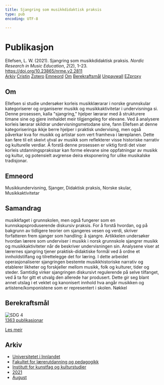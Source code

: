 ```yaml
---
title: Sjangring som musikkdidaktisk praksis
type: pub
encoding: UTF-8

---
```

<h1>Publikasjon</h1>
<article id="csl-bib-container-RAPKEU4Q" class="csl-bib-container">
  <div class="csl-bib-body"> <div class="csl-entry">Ellefsen, L. W. (2021). Sjangring som musikkdidaktisk praksis. <i>Nordic Research in Music Education</i>, <i>2</i>(2), 1–23. <a href="https://doi.org/10.23865/nrme.v2.2811">https://doi.org/10.23865/nrme.v2.2811</a></div> </div>
  <div class="csl-bib-buttons">
    <a href="#taxonomy-article-RAPKEU4Q" alt="archive" class="csl-bib-button">Arkiv</a>
    <a href="https://app.cristin.no/results/show.jsf?id=1929634" alt="Cristin" class="csl-bib-button">Cristin</a>
    <a href="http://zotero.org/groups/5881554/items/RAPKEU4Q" alt="Zotero" class="csl-bib-button">Zotero</a>
    <a href="#keywords-article-RAPKEU4Q" alt="keywords" class="csl-bib-button">Emneord</a>
    <a href="#about-article-RAPKEU4Q" alt="about_pub" class="csl-bib-button">Om</a>
    <a href="#sdg-article-RAPKEU4Q" alt="sdg" class="csl-bib-button">Berekraftsmål</a>
    <a href="https://nrme.no/index.php/nrme/article/download/2811/6035" alt="Unpaywall" class="csl-bib-button">Unpaywall</a>
    <a href="https://nrme.no/index.php/nrme/article/download/2811/6035" alt="EZproxy" class="csl-bib-button">EZproxy</a>
  </div>
  <div id="csl-bib-meta-container-RAPKEU4Q"></div>
</article>
<div id="csl-bib-meta-RAPKEU4Q" class="csl-bib-meta">
  <article id="about-article-RAPKEU4Q" class="about_pub-article">
    <h1>Om</h1>
    Ellefsen si studie undersøker korleis musikklærarar i norske grunnskular kategoriserer og organiserer musikk og musikkaktivitetar i undervisninga si. Denne prosessen, kalla "sjangring," hjelper lærarar med å strukturere timane sine og gjere innhaldet meir tilgjengeleg for elevane. Ved å analysere korleis lærarar skildrar undervisningsmetodane sine, fann Ellefsen at denne kategoriseringa ikkje berre hjelper i praktisk undervising, men også påverkar kva for musikk og artistar som vert framheva i læreplanen. Dette kan føre til eit skeivt utval av musikk som reflekterer visse historiske narrativ og kulturelle verdiar. Å forstå denne prosessen er viktig fordi det viser korleis utdanningspraksisar kan forme elevane sine oppfatningar av musikk og kultur, og potensielt avgrense deira eksponering for ulike musikalske tradisjonar.
  </article>
  <article id="keywords-article-RAPKEU4Q" class="keywords-article">
    <h1>Emneord</h1>
    Musikkundervisning, Sjanger, Didaktisk praksis, Norske skular, Musikkaktivitetar
  </article>
  <article id="abstract-article-RAPKEU4Q" class="abstract-article">
    <h1>Samandrag</h1>
    musikkfaget i grunnskolen, men også fungerer som en kunnskapsproduserende diskursiv praksis. For å forstå hvordan, og på bakgrunn av tidligere teorier om sjangeres vesen og verdi, skriver forfatteren frem sjanger som handling: å sjangre. Artikkelen undersøker hvordan lærere som underviser i musikk i norsk grunnskole sjangrer musikk og musikkaktiviteter når de beskriver undervisningen sin. Analysene viser at lærernes sjangring tjener praktisk-didaktiske formål ved å ordne et innholdstilfang og tilrettelegge det for læring. I dette arbeidet operasjonaliserer sjangringen bestemte musikkhistoriske narrativ og etablerer likheter og forskjeller mellom musikk, folk og kulturer, tider og steder. Samtidig virker sjangringen diskursivt regulerende på selve tilfanget, ved å ta for gitt et utvalg den allerede har produsert. Dette gir seg blant annet utslag i et vektet og kanonisert innhold hva angår musikken og artistene/komponistene som er representert i skolen. Nøkkel
  </article>
  <article id="sdg-article-RAPKEU4Q" class="sdg-article">
    <h1>Berekraftsmål</h1>
    <div class="sdg-container"><div id="sdg4" class="sdg">
        <img src="{{< params subfolder >}}images/sdg/sdg04_nn.png" class="image" alt="SDG 4">
        <div class="sdg-overlay">
          <a href="{{< params subfolder >}}nn/archive/?sdg=4#archive" class="sdg-publication-count"><span>1363</span> publikasjonar</a>
          <p><a href="https://fn.no/om-fn/fns-baerekraftsmaal/god-utdanning?lang=nno-NO" class="sdg-read-more">Les meir</a></p>
        </div>
      </div></div>
  </article>
  <article id="taxonomy-article-RAPKEU4Q" class="taxonomy-article">
    <h1>Arkiv</h1>
    <ul>
      <li><a href="{{< params subfolder >}}nn/archive/?key=3DCRN523">Universitetet i Innlandet</a></li>
      <li><a href="{{< params subfolder >}}nn/archive/?key=WYNZA47F">Fakultet for lærerutdanning og pedagogikk</a></li>
      <li><a href="{{< params subfolder >}}nn/archive/?key=VBB2T4VJ">Institutt for kunstfag og kulturstudier</a></li>
      <li><a href="{{< params subfolder >}}nn/archive/?key=EU3ABISV">2021</a></li>
      <li><a href="{{< params subfolder >}}nn/archive/?key=XV7V2JRG">August</a></li>
    </ul>
  </article>
</div>
